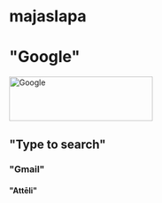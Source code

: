 # majaslapa

<style>
.lnXdpd {
    object-fit: contain;
    object-position: center bottom;
    max-height:100%;
    max-width:100%
}
</style>


<h1>"Google"</h1>
<img class="lnXdpd" alt="Google" height="80" scr="https://www.google.com/images/branding/googlelogo/1x/googlelogo_color_272x92dp.png" width="259">

<h2>"Type to search"</h2>

<h3>"Gmail"</h3>

<h4>"Attēli"</h4>



